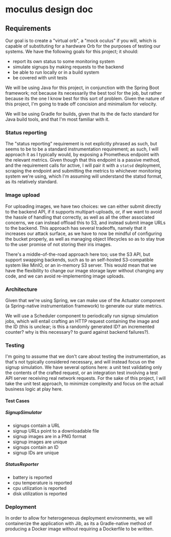 # moculus design doc

## Requirements

Our goal is to create a "virtual orb", a "mock oculus" if you will, which is capable of substituting for a hardware Orb for the purposes of testing our systems. We have the following goals for this project; it should:

- report its own status to some monitoring system
- simulate signups by making requests to the backend
- be able to run locally or in a build system
- be covered with unit tests


We will be using Java for this project, in conjunction with the Spring Boot framework; not because its necessarily the best tool for the job, but rather because its the one I know best for this sort of problem. Given the nature of this project, I'm going to trade off concision and minimalism for velocity.

We will be using Gradle for builds, given that its the de facto standard for Java build tools, and that I'm most familiar with it.

### Status reporting

The "status reporting" requirement is not explicitly phrased as such, but seems to be to be a standard instrumentation requirement; as such, I will approach it as I typically would, by exposing a Prometheus endpoint with the relevant metrics. Given though that this endpoint is a passive method, and the requirement calls for active, I will pair it with a `statsd` deployment, scraping the endpoint and submitting the metrics to whichever monitoring system we're using, which I'm assuming will understand the statsd format, as its relatively standard.

### Image upload

For uploading images, we have two choices: we can either submit directly to the backend API, if it supports multipart-uploads, or, if we want to avoid the hassle of handling that correctly, as well as all the other associated concerns, we can instead offload this to S3, and instead submit image URLs to the backend. This approach has several tradeoffs, namely that it increases our attack surface, as we have to now be mindful of configuring the bucket properly, as well as managing object lifecycles so as to stay true to the user promise of not storing their iris images.

There's a middle-of-the-road approach here too; use the S3 API, but support swapping backends, such as to an self-hosted S3-compatible system like MinIO, or an in-memory S3 server. This would mean that we have the flexibility to change our image storage layer without changing any code, and we can avoid re-implementing image uploads.

### Architecture

Given that we're using Spring, we can make use of the Actuator component (a Spring-native instrumentation framework) to generate our state metrics.

We will use a Scheduler component to periodically run signup simulation jobs, which will entail crafting an HTTP request containing the image and the ID (this is unclear; is this a randomly generated ID? an incremented counter? why is this necessary? to guard against backend failures?). 

### Testing

I'm going to assume that we don't care about testing the instrumentation, as that's not typically considered necessary, and will instead focus on the signup simulation. We have several options here: a unit test validating only the contents of the crafted request, or an integration test involving a test API server receiving real network requests. For the sake of this project, I will take the unit test approach, to minimize complexity and focus on the actual business logic at play here.

#### Test Cases

##### SignupSimulator

- signups contain a URL
- signup URLs point to a downloadable file
- signup images are in a PNG format
- signup images are unique
- signups contain an ID
- signup IDs are unique


##### StatusReporter

- battery is reported
- cpu temperature is reported
- cpu utilization is reported
- disk utilization is reported

### Deployment

In order to allow for heterogeneous deployment environments, we will containerize the application with Jib, as its a Gradle-native method of producing a Docker image without requiring a Dockerfile to be written.
